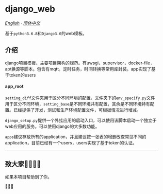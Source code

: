 # django_web

*[English](/docs/README-en.md) ∙ [简体中文](README.md)*

基于`python3.6.8`和`Django3.0`的web模板。 
 
 
## 介绍
django项目模板，主要项目架构的规范。有uwsgi，supervisor，docker-file，apt换源等脚本。包含有mqtt，定时任务，时间转换等常用库封装。app实现了基于token的users

#### app_root

`setting_diff`文件夹用于区分不同环境的配置，文件夹下的`env_specify.py`文件用于区分不同环境，`setting_base`是不同环境共有配置，其余是不同环境特有配置。已经提供了开发，测试和生产环境配置文件，可根据情况进行增减。

`django_setup.py`提供一个外挂应用的启动入口，可以使用该脚本启动一个独立于web应用的服务，可以使用django的大多数功能。

`apps`建议存放所有的application，并且建议按一张表的增删改查常见不同的application，目前已经有一个users，users实现了基于token的认证。
  
---
 ## 致大家🙋‍♀️🙋‍♂️
 如果本项目帮助到了你。 

🙏🙏🙏
